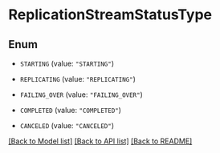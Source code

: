 # ReplicationStreamStatusType

## Enum

* `STARTING` (value: `"STARTING"`)

* `REPLICATING` (value: `"REPLICATING"`)

* `FAILING_OVER` (value: `"FAILING_OVER"`)

* `COMPLETED` (value: `"COMPLETED"`)

* `CANCELED` (value: `"CANCELED"`)


[[Back to Model list]](../README.md#documentation-for-models) [[Back to API list]](../README.md#documentation-for-api-endpoints) [[Back to README]](../README.md)


